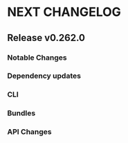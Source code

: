 # NEXT CHANGELOG

## Release v0.262.0

### Notable Changes

### Dependency updates

### CLI

### Bundles

### API Changes
